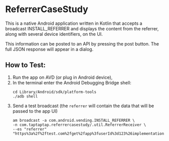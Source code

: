 # ReferrerCaseStudy

This is a native Android application written in Kotlin that accepts a broadcast INSTALL_REFERRER 
and displays the content from the referrer, along with several device identifiers, on the UI.

This information can be posted to an API by pressing the post button. The full JSON response will 
appear in a dialog.
 
## How to Test: 

1) Run the app on AVD (or plug in Android device),  
1) In the terminal enter the Android Debugging Bridge shell:
    ```
    cd Library/Android/sdk/platform-tools
    ./adb shell
    ```
1) Send a test broadcast (the `referrer` will contain the data that will be passed to the app UI)
    ```
    am broadcast -a com.android.vending.INSTALL_REFERRER \
    -n com.taptaptap.referrercasestudy/.util.ReferrerReceiver \
    --es "referrer" "https%3a%2f%2ftest.com%2fget%2fapp%3fuserId%3d123%26implementationid%3dtest%26trafficSource%3dtest%26userClass%3d20170101"
    ```